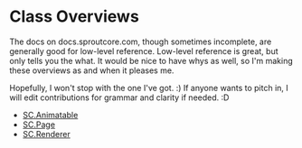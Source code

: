 Class Overviews
===============

The docs on docs.sproutcore.com, though sometimes incomplete, are generally good for low-level
reference. Low-level reference is great, but only tells you the what. It would be nice to have
whys as well, so I'm making these overviews as and when it pleases me.

Hopefully, I won't stop with the one I've got. :) If anyone wants to pitch in, I will edit
contributions for grammar and clarity if needed. :D

- [SC.Animatable](class-overviews/Animatable.html)
- [SC.Page](class-overviews/Pages.html)
- [SC.Renderer](class-overviews/Renderer.html)
